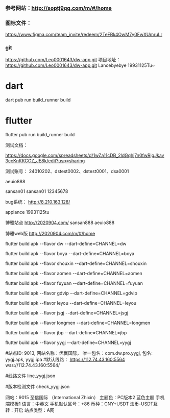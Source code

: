 

### 参考网站：http://soptj9qq.com/m/#/home

### 图标文件：
https://www.figma.com/team_invite/redeem/2TeFBk4OwM7y0FwXUmruLr

### git
https://github.com/Leo0001643/dw-app.git
项目地址：https://github.com/Leo0001643/dw-app.git
Lancebyebye
19931125Tu~


# dart
dart pub run build_runner build

# flutter
flutter pub run build_runner build


测试文档：

https://docs.google.com/spreadsheets/d/1wZa11cDB_2ldGqhj7n0fwRjgJkav3ccKnKKCGZ_JE8k/edit?usp=sharing



测试账号：
24010202、dstest0002、dstest0001、dsa0001

aeuio888

sansan01 sansan01 12345678

bug系统：
http://8.210.163.128/

applance
19931125tu


博雅站点
http://2020904.com/
sansan888 aeuio888

博雅web版
http://2020904.com/m/#/home


flutter build apk --flavor dw --dart-define=CHANNEL=dw

flutter build apk --flavor boya --dart-define=CHANNEL=boya

flutter build apk --flavor shouxin --dart-define=CHANNEL=shouxin

flutter build apk --flavor aomen --dart-define=CHANNEL=aomen

flutter build apk --flavor fuyuan --dart-define=CHANNEL=fuyuan

flutter build apk --flavor gdvip --dart-define=CHANNEL=gdvip

flutter build apk --flavor leyou --dart-define=CHANNEL=leyou

flutter build apk --flavor jsgj --dart-define=CHANNEL=jsgj

flutter build apk --flavor longmen --dart-define=CHANNEL=longmen

flutter build apk --flavor jbp --dart-define=CHANNEL=jbp

flutter build apk --flavor yygj --dart-define=CHANNEL=yygj




#站点ID: 9013, 网站名称：优赢国际， 唯一包名：com.dw.pro.yygj, 包名: yygj.apk, yygj.ipa
#默认线路：
https://112.74.43.160:5564
wss://112.74.43.160:5564/

#线路文件
line_yygj.json

#版本检测文件
check_yygj.json

⽹站：9015 至信国际 （International Zhixin）
主题⾊：PC版本2 蓝色主题     ⼿机端模板1
语⾔：中英⽂
⼿机默认区号：+86
币种：CNY+USDT
法币-USDT互转：开启
站点类型：A⽹












